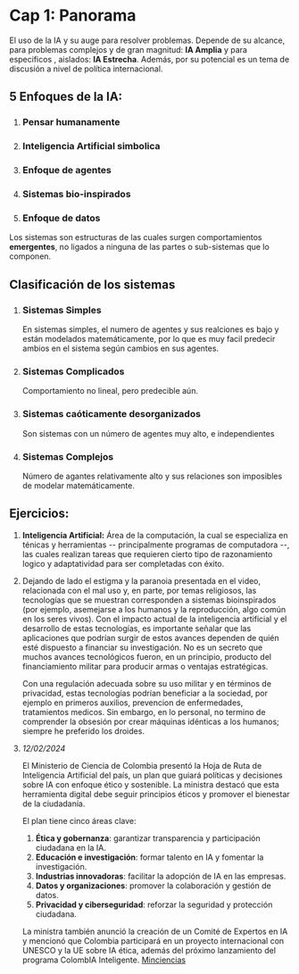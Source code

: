 # Cap 1: Panorama

El uso de la IA y su auge para resolver problemas. Depende de su alcance, para problemas complejos y de gran magnitud: **IA Amplia** y para especificos , aislados: **IA Estrecha**. Además, por su potencial es un tema de discusión a nivel de política internacional.

## 5 Enfoques de la IA:

1. ### Pensar humanamente

2. ### Inteligencia Artificial simbolica

3. ### Enfoque de agentes

4. ### Sistemas bio-inspirados

5. ### Enfoque de datos

Los sistemas son estructuras de las cuales surgen comportamientos **emergentes**, no ligados a ninguna de las partes o sub-sistemas que lo componen.

## Clasificación de los sistemas

1. ### Sistemas Simples
   
   En sistemas simples, el numero de agentes y sus realciones es bajo y están modelados matemáticamente, por lo que es muy facil predecir ambios en el sistema según cambios en sus agentes.

2. ### Sistemas Complicados
   
   Comportamiento no lineal, pero predecible aún.

3. ### Sistemas caóticamente desorganizados
   
   Son sistemas con un número de agentes muy alto, e independientes

4. ### Sistemas Complejos
   
   Número de agantes relativamente alto y sus relaciones son imposibles de modelar matemáticamente.

## Ejercicios:

1. **Inteligencia Artificial:** Área de la computación, la cual se especializa en ténicas y herramientas -- principalmente programas de computadora --, las cuales realizan tareas que requieren cierto tipo de razonamiento logico y adaptatividad para ser completadas con éxito.

2. Dejando de lado el estigma y la paranoia presentada en el video, relacionada con el mal uso y, en parte, por temas religiosos, las tecnologías que se muestran corresponden a sistemas bioinspirados (por ejemplo, asemejarse a los humanos y la reproducción, algo común en los seres vivos). Con el impacto actual de la inteligencia artificial y el desarrollo de estas tecnologías, es importante señalar que las aplicaciones que podrían surgir de estos avances dependen de quién esté dispuesto a financiar su investigación. No es un secreto que muchos avances tecnológicos fueron, en un principio, producto del financiamiento militar para producir armas o ventajas estratégicas.
   
   Con una regulación adecuada sobre su uso militar y en términos de privacidad, estas tecnologías podrían beneficiar a la sociedad, por ejemplo en primeros auxilios, prevencion de enfermedades, tratamientos medicos. Sin embargo, en lo personal, no termino de comprender la obsesión por crear máquinas idénticas a los humanos; siempre he preferido los droides.

3. *12/02/2024*
   
   El Ministerio de Ciencia de Colombia presentó la Hoja de Ruta de Inteligencia Artificial del país, un plan que guiará políticas y decisiones sobre IA con enfoque ético y sostenible. La ministra destacó que esta herramienta digital debe seguir principios éticos y promover el bienestar de la ciudadanía.
   
   El plan tiene cinco áreas clave:
   
   1. **Ética y gobernanza**: garantizar transparencia y participación ciudadana en la IA.
   2. **Educación e investigación**: formar talento en IA y fomentar la investigación.
   3. **Industrias innovadoras**: facilitar la adopción de IA en las empresas.
   4. **Datos y organizaciones**: promover la colaboración y gestión de datos.
   5. **Privacidad y ciberseguridad**: reforzar la seguridad y protección ciudadana.
   
   La ministra también anunció la creación de un Comité de Expertos en IA y mencionó que Colombia participará en un proyecto internacional con UNESCO y la UE sobre IA ética, además del próximo lanzamiento del programa ColombIA Inteligente. [Minciencias](https://minciencias.gov.co/sala_de_prensa/colombia-ya-cuenta-con-una-hoja-ruta-en-inteligencia-artificial)














